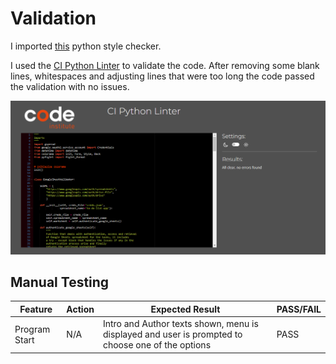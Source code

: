 # Validation

I imported [this](https://pypi.org/project/pep8/) python style checker.

I used the [CI Python Linter](https://pep8ci.herokuapp.com/) to validate the code. After removing some blank lines, whitespaces and adjusting lines that were too long the code passed the validation with no issues.

![CI Python Linter Validation](https://github.com/devnickocodes/to-do-list-project/blob/main/documentation/pep8-validator.png)


## Manual Testing

|   Feature     |   Action                      |   Expected Result            |     PASS/FAIL     |
| ------------- | ----------------------------- | ---------------------------- | ----------------- |
| Program Start |             N/A               | Intro and Author texts shown, menu is displayed and user is prompted to choose one of the options | PASS |